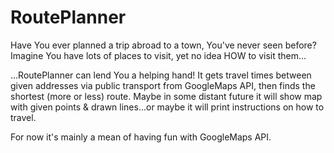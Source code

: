 # RoutePlanner
Have You ever planned a trip abroad to a town, You've never seen before?
Imagine You have lots of places to visit, yet no idea HOW to visit them...

...RoutePlanner can lend You a helping hand!
It gets travel times between given addresses via public transport from GoogleMaps API, then finds the shortest (more or less) route.
Maybe in some distant future it will show map with given points & drawn lines...or maybe it will print instructions on how to travel.

For now it's mainly a mean of having fun with GoogleMaps API.